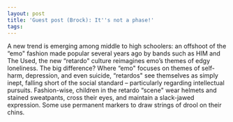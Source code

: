 ```yaml
---
layout: post
title: 'Guest post (Brock): It''s not a phase!'
tags: 
---
```

A new trend is emerging among middle to high schoolers: an offshoot of the “emo" fashion made popular several years ago by bands such as HIM and The Used, the new “retardo" culture reimagines emo’s themes of edgy loneliness. The big difference? Where “emo" focuses on themes of self-harm, depression, and even suicide, “retardos" see themselves as simply inept, falling short of the social standard – particularly regarding intellectual pursuits. Fashion-wise, children in the retardo “scene" wear helmets and stained sweatpants, cross their eyes, and maintain a slack-jawed expression. Some use permanent markers to draw strings of drool on their chins.
